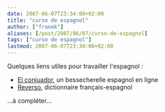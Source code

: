 ```yaml
---
date: 2007-06-07T23:34:00+02:00
title: "curso de espagnol"
author: ["franek"]
aliases: [/post/2007/06/07/curso-de-espagnol]
tags: ["curso de espagnol"]
lastmod: 2007-06-07T23:34:00+02:00
---
```

Quelques liens utiles pour travailler l'espagnol :

- [El conjuador](http://www.elconjugador.com), un bessecherelle espagnol en ligne
- [Reverso](http://dictionnaire.reverso.net/espagnol-francais/), dictionnaire français-espagnol

...à compléter...

